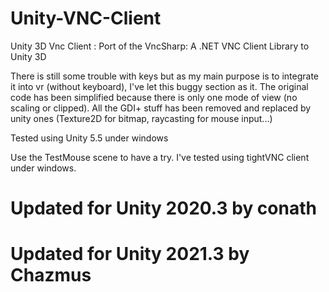 # Unity-VNC-Client

Unity 3D Vnc Client : Port of the VncSharp: A .NET VNC Client Library 
to Unity 3D

There is still some trouble with keys but as my main purpose is to integrate it into vr (without keyboard), I've let this buggy section as it.
The original code has been simplified because there is only one mode of view (no scaling or clipped).
All the GDI+ stuff has been removed and replaced by unity ones (Texture2D for bitmap, raycasting for mouse input...)

Tested using Unity 5.5 under windows


Use the TestMouse scene to have a try.
I've tested using tightVNC client under windows.


# Updated for Unity 2020.3 by conath

# Updated for Unity 2021.3 by Chazmus

 



